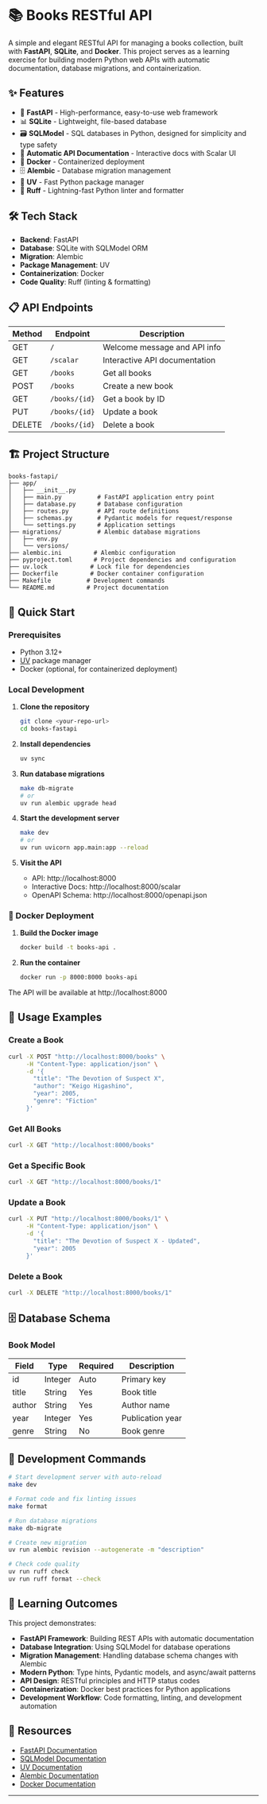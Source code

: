 # 📚 Books RESTful API

A simple and elegant RESTful API for managing a books collection, built with **FastAPI**, **SQLite**, and **Docker**. This project serves as a learning exercise for building modern Python web APIs with automatic documentation, database migrations, and containerization.

## ✨ Features

- 🚀 **FastAPI** - High-performance, easy-to-use web framework
- 📊 **SQLite** - Lightweight, file-based database
- 🗃️ **SQLModel** - SQL databases in Python, designed for simplicity and type safety
- 📖 **Automatic API Documentation** - Interactive docs with Scalar UI
- 🐳 **Docker** - Containerized deployment
- 🗄️ **Alembic** - Database migration management
- 🎨 **UV** - Fast Python package manager
- 🔧 **Ruff** - Lightning-fast Python linter and formatter

## 🛠️ Tech Stack

- **Backend**: FastAPI
- **Database**: SQLite with SQLModel ORM
- **Migration**: Alembic
- **Package Management**: UV
- **Containerization**: Docker
- **Code Quality**: Ruff (linting & formatting)

## 📋 API Endpoints

| Method | Endpoint | Description |
|--------|----------|-------------|
| GET | `/` | Welcome message and API info |
| GET | `/scalar` | Interactive API documentation |
| GET | `/books` | Get all books |
| POST | `/books` | Create a new book |
| GET | `/books/{id}` | Get a book by ID |
| PUT | `/books/{id}` | Update a book |
| DELETE | `/books/{id}` | Delete a book |

## 🏗️ Project Structure

```
books-fastapi/
├── app/
│   ├── __init__.py
│   ├── main.py          # FastAPI application entry point
│   ├── database.py      # Database configuration
│   ├── routes.py        # API route definitions
│   ├── schemas.py       # Pydantic models for request/response
│   └── settings.py      # Application settings
├── migrations/          # Alembic database migrations
│   ├── env.py
│   └── versions/
├── alembic.ini         # Alembic configuration
├── pyproject.toml      # Project dependencies and configuration
├── uv.lock            # Lock file for dependencies
├── Dockerfile         # Docker container configuration
├── Makefile          # Development commands
└── README.md         # Project documentation
```

## 🚀 Quick Start

### Prerequisites

- Python 3.12+
- [UV](https://docs.astral.sh/uv/) package manager
- Docker (optional, for containerized deployment)

### Local Development

1. **Clone the repository**
   ```bash
   git clone <your-repo-url>
   cd books-fastapi
   ```

2. **Install dependencies**
   ```bash
   uv sync
   ```

3. **Run database migrations**
   ```bash
   make db-migrate
   # or
   uv run alembic upgrade head
   ```

4. **Start the development server**
   ```bash
   make dev
   # or
   uv run uvicorn app.main:app --reload
   ```

5. **Visit the API**
   - API: http://localhost:8000
   - Interactive Docs: http://localhost:8000/scalar
   - OpenAPI Schema: http://localhost:8000/openapi.json

### 🐳 Docker Deployment

1. **Build the Docker image**
   ```bash
   docker build -t books-api .
   ```

2. **Run the container**
   ```bash
   docker run -p 8000:8000 books-api
   ```

The API will be available at http://localhost:8000

## 📝 Usage Examples

### Create a Book
```bash
curl -X POST "http://localhost:8000/books" \
     -H "Content-Type: application/json" \
     -d '{
       "title": "The Devotion of Suspect X",
       "author": "Keigo Higashino",
       "year": 2005,
       "genre": "Fiction"
     }'
```

### Get All Books
```bash
curl -X GET "http://localhost:8000/books"
```

### Get a Specific Book
```bash
curl -X GET "http://localhost:8000/books/1"
```

### Update a Book
```bash
curl -X PUT "http://localhost:8000/books/1" \
     -H "Content-Type: application/json" \
     -d '{
       "title": "The Devotion of Suspect X - Updated",
       "year": 2005
     }'
```

### Delete a Book
```bash
curl -X DELETE "http://localhost:8000/books/1"
```

## 🗄️ Database Schema

### Book Model

| Field | Type | Required | Description |
|-------|------|----------|-------------|
| id | Integer | Auto | Primary key |
| title | String | Yes | Book title |
| author | String | Yes | Author name |
| year | Integer | Yes | Publication year |
| genre | String | No | Book genre |

## 🔧 Development Commands

```bash
# Start development server with auto-reload
make dev

# Format code and fix linting issues
make format

# Run database migrations
make db-migrate

# Create new migration
uv run alembic revision --autogenerate -m "description"

# Check code quality
uv run ruff check
uv run ruff format --check
```

## 🌟 Learning Outcomes

This project demonstrates:

- **FastAPI Framework**: Building REST APIs with automatic documentation
- **Database Integration**: Using SQLModel for database operations
- **Migration Management**: Handling database schema changes with Alembic
- **Modern Python**: Type hints, Pydantic models, and async/await patterns
- **API Design**: RESTful principles and HTTP status codes
- **Containerization**: Docker best practices for Python applications
- **Development Workflow**: Code formatting, linting, and development automation

## 🔗 Resources

- [FastAPI Documentation](https://fastapi.tiangolo.com/)
- [SQLModel Documentation](https://sqlmodel.tiangolo.com/)
- [UV Documentation](https://docs.astral.sh/uv/)
- [Alembic Documentation](https://alembic.sqlalchemy.org/)
- [Docker Documentation](https://docs.docker.com/)

---
